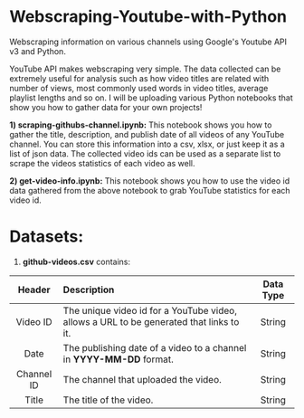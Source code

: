 # Webscraping-Youtube-with-Python

Webscraping information on various channels using Google's Youtube API v3 and Python.

YouTube API makes webscraping very simple. The data collected can be extremely useful for analysis such as how video titles are related with number of views, most commonly used words in video titles, average playlist lengths and so on. 
I will be uploading various Python notebooks that show you how to gather data for your own projects!

**1) scraping-githubs-channel.ipynb:** This notebook shows you how to gather the title, description, and publish date of all videos of any YouTube channel. You can store this information into a csv, xlsx, or just keep it as a list of json data. The collected video ids can be used as a separate list to scrape the videos statistics of each video as well.

**2) get-video-info.ipynb:** This notebook shows you how to use the video id data gathered from the above notebook to grab YouTube statistics for each video id.

# Datasets: 

1. **github-videos.csv** contains:

| **Header**     | **Description** | **Data Type**     |
| :----:       |    :----   |         :----: |
| Video ID   | The unique video id for a YouTube video, allows a URL to be generated that links to it.| String |
| Date     | The publishing date of a video to a channel in **YYYY-MM-DD** format.   | String   |
| Channel ID  | The channel that uploaded the video.       | String      |
| Title   | The title of the video.        | String      |
